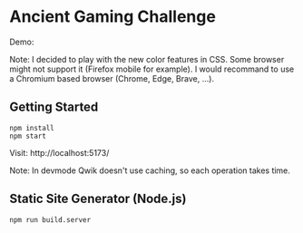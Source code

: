 # Ancient Gaming Challenge



Demo: 

Note: I decided to play with the new color features in CSS. Some browser might not support it (Firefox mobile for example). I would recommand to use a Chromium based browser (Chrome, Edge, Brave, ...).

## Getting Started
```
npm install
npm start
```
Visit: http://localhost:5173/

Note: In devmode Qwik doesn't use caching, so each operation takes time.

## Static Site Generator (Node.js)

```
npm run build.server
```
